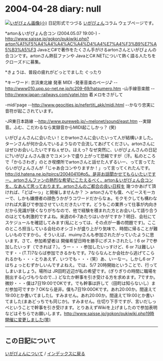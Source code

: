2004-04-28 diary: null
=====================================================================================================
[![いがぴょん画像(小)](https://igapyon.github.io/diary/images/iga200306s.jpg "いがぴょん")](https://igapyon.github.io/diary/memo/memoigapyon.html) 日記形式でつづる [いがぴょん](https://igapyon.github.io/diary/memo/memoigapyon.html)コラム ウェブページです。

*arton＆いがぴょん合コン (2004.05.07 19:00-)
-http://www.saisse.jp/gokon/pukiwiki.php?arton%A1%F5%A4%A4%A4%AC%A4%D4%A4%E7%A4%F3%B9%E7%A5%B3%A5%F3
JavaとC#で著作をたくさん手がけるartonさんといがぴょんの合コンです。artonさん熱狂ファンや JavaとC#.NETについて熱く語る人たちをクローズドに募集。

*きょうは、普段の疲れがどっとでました
ぐったり

*キーワード: 京浜東北線 発車 MIDI
-発車音楽のページ♪
--http://www010.upp.so-net.ne.jp/tc209-69/hatsumero.htm
-山手線音楽館
--http://www.japan-railways.com/yatej.htm
着メロをさがして

-midi'page 
--http://www.geocities.jp/nefertiti_akk/midi.html
--かなり忠実に音符が起こされています。

-JR東日本路線
--http://www.pureweb.jp/~melonet/sound/east.htm
--実録音。ふむ、こだわるなら実録音からMIDI起こしかっ？ (笑)


いがぴょんさんに会いたい！とかartonさんに会いたいって人が結構いました。ターンさんが何か企んでいるようなので合流してあげてください。artonさんにはぜひお会いしたいですねぇぜひ。ほえっ? なぜ突然に、いがぴょんさんの日記に?いがぴょんさん抜きでコメントで盛り上がって恐縮ですが（汗。私のところで「からさわぎ」のとき喫煙所でartonさんと話せた人ずるいー、って言ってたらいがぴょんさんが「じゃあ合コンやりますか！」って言ってくれたんです。http://d.hatena.ne.jp/tpircs/20040410#p5。是非お話聞かせてもらいたいですー。artonさんファンの熱烈な希望にこたえるべく、arton＆いがぴょん合コンを、なあんて思っております。artonさんのご都合の良い日程を 幾つかあげて頂ければ、「どば～っ」と開催しませんか？ ＞ artonさんでも僕、ヘビースモーカーで、しかも嫌煙者の顔色うかがうコワードだからなぁ。モクモクしても構わなければ大喜びで参加させていただきたいです。どうもこの業界って仕事が内向きだから見識が狭くなりがちなので、他で経験を積まれた方とお会いして語り合うのはとても刺激的ですよね。来週の6-7あたりはいかがですか？明日、会社にてスケジュールを確認してみます(私にとっては、その点が一番の問題です)。ここのところ担当している会社のオシゴトが盛り上がり気味で、時間に帰ることが難しいものですから。そういえば、muimyさんも参加されたがっていたように思います。さて、参加希望者は 開催希望日時を勝手にポストされたし！6 or 7で参加したいっす（できれば７）。うー・・・参加したいっすけど、6 or 7は難しいです・・(T.T)7ならば参加できるかもです。7ならなんとか会社から逃げてこられるかも・・・とりあえず、いつでも・・・（笑）あ、いーなー。しかし6 or 7はちょっとむずかしいんですよねえ。では、5/7 20時開始ということで、行ってしまいましょう。場所は JR田町近辺が私の希望です。(ぎりぎりの時間に職場を脱出する心づもりなので…) どなたか幹事を引き受ける方を求めます。7ですか。微妙・・・僕は7日19:00でOKです。でも幹事は許して（田町は知らないし）まだ参加可ですか？OKなら是非。僕も7日19:00OKです。あれ20:00か。間違えて19:00とか書いてました(。すみません。あれ20:00か。間違えて19:00とか書いてました(まあどっちでも同じか)。すみません。仕切り下手ですが、言いだしっぺということで幹事を引き受けます。とりあえずWikiを上げましたので参加表明などはそちらでお願いします。http://www.saisse.jp/gokon/pukiwiki.php19時開催に変更しました(笑)

----------------------------------------------------------------------------------------------------

## この日記について
[いがぴょんについて](http://www.igapyon.jp/igapyon/diary/memo/memoigapyon.html) / [インデックスに戻る](https://igapyon.github.io/diary/idxall.html)
